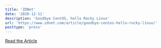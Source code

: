 ```yaml
---
title: 'ZDNet'
date: '2020-12-11'
description: 'Goodbye CentOS, hello Rocky Linux'
url: 'https://www.zdnet.com/article/goodbye-centos-hello-rocky-linux/'
posttype: 'press'
---
```


[Read the Article](https://www.zdnet.com/article/goodbye-centos-hello-rocky-linux/)
